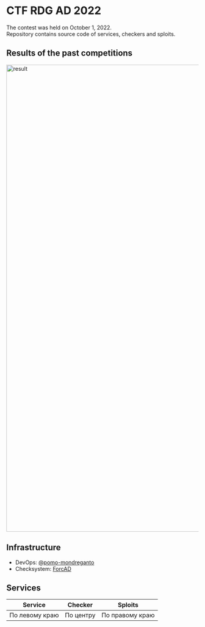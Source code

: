 # CTF RDG AD 2022
The contest was held on October 1, 2022.  
Repository contains source code of services, checkers and sploits.

## Results of the past competitions
<img width="1225" alt="result" src="https://user-images.githubusercontent.com/103483328/193971577-ab308b04-dcff-4e94-b50c-58d24dd3e931.png">


## Infrastructure 
* DevOps: [@pomo-mondreganto](https://github.com/pomo-mondreganto/)  
* Checksystem: [ForcAD](https://github.com/pomo-mondreganto/ForcAD)

## Services
| Service | Checker | Sploits |
|:----------------:|:---------:|:----------------:|
| По левому краю | По центру | По правому краю |
